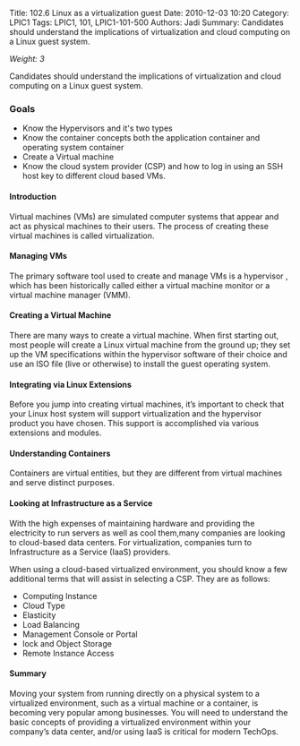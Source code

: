 Title: 102.6 Linux as a virtualization guest
Date: 2010-12-03 10:20
Category: LPIC1
Tags: LPIC1, 101, LPIC1-101-500
Authors: Jadi
Summary: Candidates should understand the implications of virtualization and cloud computing on a Linux guest system.


_Weight: 3_

Candidates should understand the implications of virtualization and cloud computing on a Linux guest system.

### Goals

* Know the Hypervisors and it's two types
* Know the container concepts both the application container and operating system container
* Create a Virtual machine
* Know the cloud system provider (CSP) and how to log in using an SSH host key to different cloud based VMs.

#### Introduction

Virtual machines (VMs) are simulated computer systems that appear and act as physical machines to their users. The process of creating these virtual machines is called virtualization.

#### Managing VMs

The primary software tool used to create and manage VMs is a hypervisor , which has been historically called either a virtual machine monitor or a virtual machine manager (VMM).

#### Creating a Virtual Machine

There are many ways to create a virtual machine. When first starting out, most people will create a Linux virtual machine from the ground up; they set up the VM specifications within the hypervisor software of their choice and use an ISO file (live or otherwise) to install the guest operating system.

#### Integrating via Linux Extensions

Before you jump into creating virtual machines, it’s important to check that your Linux host system will support virtualization and the hypervisor product you have chosen. This support is accomplished via various extensions and modules.

#### Understanding Containers

Containers are virtual entities, but they are different from virtual machines and serve distinct purposes.

#### Looking at Infrastructure as a Service

With the high expenses of maintaining hardware and providing the electricity to run servers as well as cool them,many companies are looking to cloud-based data centers. For virtualization, companies turn to Infrastructure as a Service (IaaS) providers.

When using a cloud-based virtualized environment, you should know a few additional terms that will assist in selecting a CSP. They are as follows:

* Computing Instance
* Cloud Type
* Elasticity
* Load Balancing
* Management Console or Portal
* lock and Object Storage
* Remote Instance Access

#### Summary

Moving your system from running directly on a physical system to a virtualized environment, such as a virtual machine or a container, is becoming very popular among
businesses. You will need to understand the basic concepts of providing a virtualized
environment within your company’s data center, and/or using IaaS is critical for modern
TechOps.
